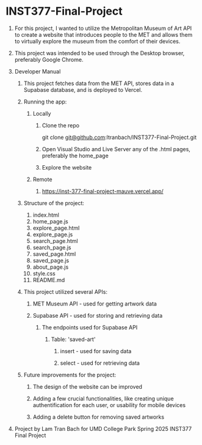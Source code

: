# INST377-Final-Project

1. For this project, I wanted to utilize the Metropolitan Museum of Art API to create a website that introduces people to the MET and allows them to virtually explore the museum from the comfort of their devices.

2. This project was intended to be used through the Desktop browser, preferably Google Chrome.

3. Developer Manual

    1. This project fetches data from the MET API, stores data in a Supabase database, and is deployed to Vercel.

    2. Running the app:

        1. Locally

            1. Clone the repo

                git clone git@github.com:ltranbach/INST377-Final-Project.git

            2. Open Visual Studio and Live Server any of the .html pages, preferably the home_page

            3. Explore the website

        2. Remote

            1. https://inst-377-final-project-mauve.vercel.app/

    3. Structure of the project:

        1. index.html
        2. home_page.js
        3. explore_page.html
        4. explore_page.js
        5. search_page.html
        6. search_page.js
        7. saved_page.html
        8. saved_page.js
        9. about_page.js
        10. style.css
        11. README.md
 
    4. This project utilized several APIs:

        1. MET Museum API - used for getting artwork data
        
        2. Supabase API - used for storing and retrieving data

            1. The endpoints used for Supabase API

                1. Table: 'saved-art'

                    1. insert - used for saving data

                    2. select - used for retrieving data

    5. Future improvements for the project:

        1. The design of the website can be improved

        2. Adding a few crucial functionalities, like creating unique authentification for each user, or usability for mobile devices

        3. Adding a delete button for removing saved artworks

4. Project by Lam Tran Bach for UMD College Park Spring 2025 INST377 Final Project
